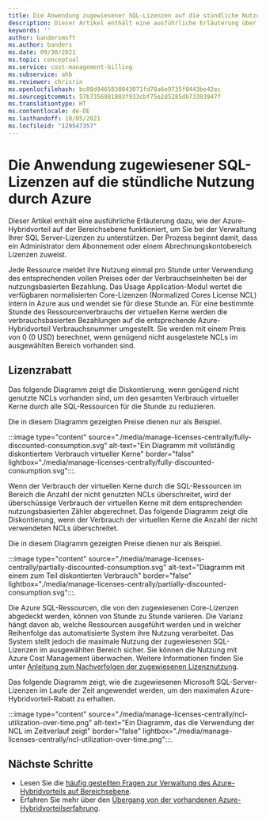 ```yaml
---
title: Die Anwendung zugewiesener SQL-Lizenzen auf die stündliche Nutzung durch Azure
description: Dieser Artikel enthält eine ausführliche Erläuterung über die Anwendung zugewiesener SQL-Lizenzen auf die stündliche Nutzung durch Azure mit dem Azure-Hybridvorteil.
keywords: ''
author: bandersmsft
ms.author: banders
ms.date: 09/30/2021
ms.topic: conceptual
ms.service: cost-management-billing
ms.subservice: ahb
ms.reviewer: chrisrin
ms.openlocfilehash: bc08d9465830043071fd78a6e9735f0443be42ec
ms.sourcegitcommit: 57b7356981803f933cbf75e2d5285db73383947f
ms.translationtype: HT
ms.contentlocale: de-DE
ms.lasthandoff: 10/05/2021
ms.locfileid: "129547357"
---
```

# <a name="how-azure-applies-assigned-sql-licenses-to-hourly-usage"></a>Die Anwendung zugewiesener SQL-Lizenzen auf die stündliche Nutzung durch Azure

Dieser Artikel enthält eine ausführliche Erläuterung dazu, wie der Azure-Hybridvorteil auf der Bereichsebene funktioniert, um Sie bei der Verwaltung Ihrer SQL Server-Lizenzen zu unterstützen. Der Prozess beginnt damit, dass ein Administrator dem Abonnement oder einem Abrechnungskontobereich Lizenzen zuweist.

Jede Ressource meldet ihre Nutzung einmal pro Stunde unter Verwendung des entsprechenden vollen Preises oder der Verbrauchseinheiten bei der nutzungsbasierten Bezahlung. Das Usage Application-Modul wertet die verfügbaren normalisierten Core-Lizenzen (Normalized Cores License NCL) intern in Azure aus und wendet sie für diese Stunde an. Für eine bestimmte Stunde des Ressourcenverbrauchs der virtuellen Kerne werden die verbrauchsbasierten Bezahlungen auf die entsprechende Azure-Hybridvorteil Verbrauchsnummer umgestellt. Sie werden mit einem Preis von 0 (0 USD) berechnet, wenn genügend nicht ausgelastete NCLs im ausgewählten Bereich vorhanden sind.

## <a name="license-discount"></a>Lizenzrabatt 

Das folgende Diagramm zeigt die Diskontierung, wenn genügend nicht genutzte NCLs vorhanden sind, um den gesamten Verbrauch virtueller Kerne durch alle SQL-Ressourcen für die Stunde zu reduzieren.

Die in diesem Diagramm gezeigten Preise dienen nur als Beispiel.

:::image type="content" source="./media/manage-licenses-centrally/fully-discounted-consumption.svg" alt-text="Ein Diagramm mit vollständig diskontiertem Verbrauch virtueller Kerne" border="false" lightbox="./media/manage-licenses-centrally/fully-discounted-consumption.svg":::.


Wenn der Verbrauch der virtuellen Kerne durch die SQL-Ressourcen im Bereich die Anzahl der nicht genutzten NCLs überschreitet, wird der überschüssige Verbrauch der virtuellen Kerne mit dem entsprechenden nutzungsbasierten Zähler abgerechnet. Das folgende Diagramm zeigt die Diskontierung, wenn der Verbrauch der virtuellen Kerne die Anzahl der nicht verwendeten NCLs überschreitet.

Die in diesem Diagramm gezeigten Preise dienen nur als Beispiel.

:::image type="content" source="./media/manage-licenses-centrally/partially-discounted-consumption.svg" alt-text="Diagramm mit einem zum Teil diskontierten Verbrauch" border="false" lightbox="./media/manage-licenses-centrally/partially-discounted-consumption.svg":::.

Die Azure SQL-Ressourcen, die von den zugewiesenen Core-Lizenzen abgedeckt werden, können von Stunde zu Stunde variieren. Die Varianz hängt davon ab, welche Ressourcen ausgeführt werden und in welcher Reihenfolge das automatisierte System ihre Nutzung verarbeitet. Das System stellt jedoch die maximale Nutzung der zugewiesenen SQL-Lizenzen im ausgewählten Bereich sicher. Sie können die Nutzung mit Azure Cost Management überwachen. Weitere Informationen finden Sie unter [Anleitung zum Nachverfolgen der zugewiesenen Lizenznutzung](create-sql-license-assignments.md#track-assigned-license-use).

Das folgende Diagramm zeigt, wie die zugewiesenen Microsoft SQL-Server-Lizenzen im Laufe der Zeit angewendet werden, um den maximalen Azure-Hybridvorteil-Rabatt zu erhalten.

:::image type="content" source="./media/manage-licenses-centrally/ncl-utilization-over-time.png" alt-text="Ein Diagramm, das die Verwendung der NCL im Zeitverlauf zeigt" border="false" lightbox="./media/manage-licenses-centrally/ncl-utilization-over-time.png":::.

## <a name="next-steps"></a>Nächste Schritte

- Lesen Sie die [häufig gestellten Fragen zur Verwaltung des Azure-Hybridvorteils auf Bereichsebene](faq-azure-hybrid-benefit-scope.yml).
- Erfahren Sie mehr über den [Übergang von der vorhandenen Azure-Hybridvorteilserfahrung](transition-existing.md).